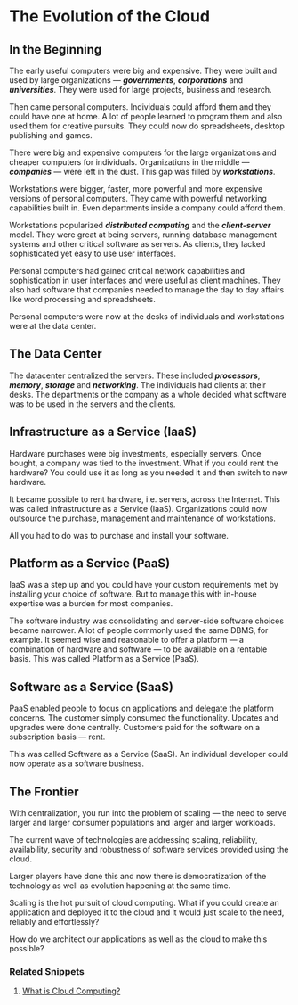 # The Evolution of the Cloud

## In the Beginning

The early useful computers were big and expensive.  They were built and used by large organizations — ***governments***, ***corporations*** and ***universities***.  They were used for large projects, business and research.

Then came personal computers.  Individuals could afford them and they could have one at home.  A lot of people learned to program them and also used them for creative pursuits.  They could now do spreadsheets, desktop publishing and games.

There were big and expensive computers for the large organizations and  cheaper computers for individuals.  Organizations in the middle — ***companies*** — were left in the dust.  This gap was filled by ***workstations***.

Workstations were bigger, faster, more powerful and more expensive versions of personal computers.  They came with powerful networking capabilities built in.  Even departments inside a company could afford them.

Workstations popularized ***distributed computing*** and the ***client-server*** model.  They were great at being servers, running database management systems and other critical software as servers.  As clients, they lacked sophisticated yet easy to use user interfaces.

Personal computers had gained critical network capabilities and sophistication in user interfaces and were useful as client machines.  They also had software that companies needed to manage the day to day affairs like word processing and spreadsheets.

Personal computers were now at the desks of individuals and workstations were at the data center.

## The Data Center

The datacenter centralized the servers.  These included ***processors***, ***memory***, ***storage*** and ***networking***.  The individuals had clients at their desks.  The departments or the company as a whole decided what software was to be used in the servers and the clients.

## Infrastructure as a Service (IaaS)

Hardware purchases were big investments, especially servers.  Once bought, a company was tied to the investment.  What if you could rent the hardware?  You could use it as long as you needed it and then switch to new hardware.

It became possible to rent hardware, i.e. servers, across the Internet.  This was called Infrastructure as a Service (IaaS).  Organizations could now outsource the purchase, management and maintenance of workstations.

All you had to do was to purchase and install your software.

## Platform as a Service (PaaS)

IaaS was a step up and you could have your custom requirements met by installing your choice of software.  But to manage this with in-house expertise was a burden for most companies.

The software industry was consolidating and server-side software choices became narrower.  A lot of people commonly used the same DBMS, for example.  It seemed wise and reasonable to offer a platform — a combination of hardware and software — to be available on a rentable basis.  This was called Platform as a Service (PaaS). 

## Software as a Service (SaaS)

PaaS enabled people to focus on applications and delegate the platform concerns.   The customer simply consumed the functionality. Updates and upgrades were done centrally.  Customers paid for the software on a subscription basis — rent.

This was called Software as a Service (SaaS).  An individual developer could now operate as a software business.

## The Frontier

With centralization, you run into the problem of scaling — the need to serve larger and larger consumer populations and larger and larger workloads.

The current wave of technologies are addressing scaling, reliability, availability, security and robustness of software services provided using the cloud.

Larger players have done this and now there is democratization of the technology as well as evolution happening at the same time.

Scaling is the hot pursuit of cloud computing.  What if you could create an application and deployed it to the cloud and it would just scale to the need, reliably and effortlessly?

How do we architect our applications as well as the cloud to make this possible?

### Related Snippets

1. [What is Cloud Computing?](https://cloudsnippets.io/2020/06/27/what-is-cloud-computing/)
